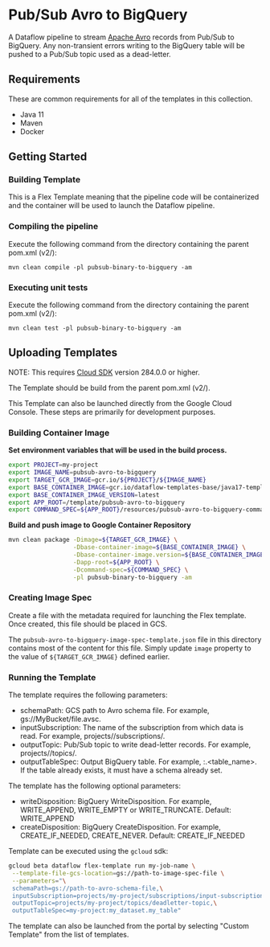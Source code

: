 # Pub/Sub Avro to BigQuery

A Dataflow pipeline to stream [Apache Avro](https://avro.apache.org/) records
from Pub/Sub to BigQuery. Any non-transient errors writing to the BigQuery table
will be pushed to a Pub/Sub topic used as a dead-letter.

## Requirements

These are common requirements for all of the templates in this collection.

*   Java 11
*   Maven
*   Docker

## Getting Started

### Building Template

This is a Flex Template meaning that the pipeline code will be containerized and
the container will be used to launch the Dataflow pipeline.

### Compiling the pipeline

Execute the following command from the directory containing the parent pom.xml
(v2/):

```shell
mvn clean compile -pl pubsub-binary-to-bigquery -am
```

### Executing unit tests

Execute the following command from the directory containing the parent pom.xml
(v2/):

```shell
mvn clean test -pl pubsub-binary-to-bigquery -am
```

## Uploading Templates

NOTE: This requires [Cloud SDK](https://cloud.google.com/sdk/downloads) version
284.0.0 or higher.

The Template should be build from the parent pom.xml (v2/).

This Template can also be launched directly from the Google Cloud Console. These
steps are primarily for development purposes.

### Building Container Image

__Set environment variables that will be used in the build process.__

```sh
export PROJECT=my-project
export IMAGE_NAME=pubsub-avro-to-bigquery
export TARGET_GCR_IMAGE=gcr.io/${PROJECT}/${IMAGE_NAME}
export BASE_CONTAINER_IMAGE=gcr.io/dataflow-templates-base/java17-template-launcher-base
export BASE_CONTAINER_IMAGE_VERSION=latest
export APP_ROOT=/template/pubsub-avro-to-bigquery
export COMMAND_SPEC=${APP_ROOT}/resources/pubsub-avro-to-bigquery-command-spec.json
```

__Build and push image to Google Container Repository__

```sh
mvn clean package -Dimage=${TARGET_GCR_IMAGE} \
                  -Dbase-container-image=${BASE_CONTAINER_IMAGE} \
                  -Dbase-container-image.version=${BASE_CONTAINER_IMAGE_VERSION} \
                  -Dapp-root=${APP_ROOT} \
                  -Dcommand-spec=${COMMAND_SPEC} \
                  -pl pubsub-binary-to-bigquery -am
```

### Creating Image Spec

Create a file with the metadata required for launching the Flex template. Once
created, this file should be placed in GCS.

The `pubsub-avro-to-bigquery-image-spec-template.json` file in this directory
contains most of the content for this file. Simply update `image` property to
the value of `${TARGET_GCR_IMAGE}` defined earlier.

### Running the Template

The template requires the following parameters:

*   schemaPath: GCS path to Avro schema file. For example,
    gs://MyBucket/file.avsc.
*   inputSubscription: The name of the subscription from which data is read. For
    example, projects/<project-id>/subscriptions/<subscription-name>.
*   outputTopic: Pub/Sub topic to write dead-letter records. For example,
    projects/<project-id>/topics/<topic-name>.
*   outputTableSpec: Output BigQuery table. For example,
    <project>:<dataset>.<table_name>. If the table already exists, it must have
    a schema already set.

The template has the following optional parameters:

*   writeDisposition: BigQuery WriteDisposition. For example, WRITE_APPEND,
    WRITE_EMPTY or WRITE_TRUNCATE. Default: WRITE_APPEND
*   createDisposition: BigQuery CreateDisposition. For example,
    CREATE_IF_NEEDED, CREATE_NEVER. Default: CREATE_IF_NEEDED

Template can be executed using the `gcloud` sdk:

```sh
gcloud beta dataflow flex-template run my-job-name \
 --template-file-gcs-location=gs://path-to-image-spec-file \
 --parameters="\
 schemaPath=gs://path-to-avro-schema-file,\
 inputSubscription=projects/my-project/subscriptions/input-subscription,\
 outputTopic=projects/my-project/topics/deadletter-topic,\
 outputTableSpec=my-project:my_dataset.my_table"
```

The template can also be launched from the portal by selecting "Custom Template"
from the list of templates.
